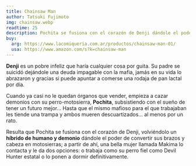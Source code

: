 ```yaml
---
title: Chainsaw Man
author: Tatsuki Fujimoto
img: chainsaw.webp
readtime: 25
description: Pochita se fusiona con el corazón de Denji dándole el poder de convertir sus brazos y cabeza en motosierras.
buy:
  arg: https://www.lacomiqueria.com.ar/productos/chainsaw-man-01/
  usa: https://www.amazon.com/s?k=chainsaw-man
---
```


**Denji** es un pobre infeliz que haría cualquier cosa por guita. Su padre se suicidó dejándole una deuda impagable con la mafia, jamás en su vida lo abrazaron y gracias si puede apuntar a comerse una rodaja de pan lactal por día. 

Cuando ya casi no le quedan órganos que vender, empieza a cazar demonios con su perro-motosierra, **Pochita**, subsistiendo con el sueño de tener un futuro mejor… Hasta que el mismo mafioso para el que trabajaban les tiende una trampa y ambos mueren descuartizados… al menos por un rato.

Resulta que Pochita se fusiona con el corazón de Denji, volviéndolo un **híbrido de humano y demonio** dándole el poder de convertir sus brazos y cabeza en motosierras; a partir de ahí, una bella mujer llamada Makima lo contacta y le da dos opciones: o trabaja como su perro fiel como Devil Hunter estatal o lo ponen a dormir definitivamente.